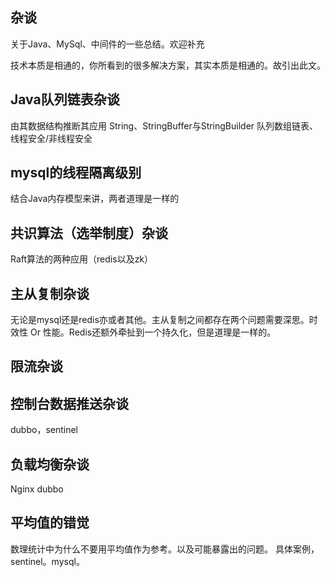## 杂谈

关于Java、MySql、中间件的一些总结。欢迎补充

技术本质是相通的，你所看到的很多解决方案，其实本质是相通的。故引出此文。
## Java队列链表杂谈
由其数据结构推断其应用
String、StringBuffer与StringBuilder
队列数组链表、线程安全/非线程安全
## mysql的线程隔离级别
结合Java内存模型来讲，两者道理是一样的
## 共识算法（选举制度）杂谈
Raft算法的两种应用（redis以及zk）
## 主从复制杂谈
无论是mysql还是redis亦或者其他。主从复制之间都存在两个问题需要深思。时效性 Or 性能。Redis还额外牵扯到一个持久化，但是道理是一样的。
## 限流杂谈

## 控制台数据推送杂谈
dubbo，sentinel
## 负载均衡杂谈
Nginx dubbo 
## 平均值的错觉

数理统计中为什么不要用平均值作为参考。以及可能暴露出的问题。
具体案例，sentinel。mysql。


